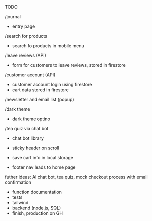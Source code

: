 TODO

/journal
- entry page

/search for products
- search fo products in mobile menu

/leave reviews (API)
- form for customers to leave reviews, stored in firestore

/customer account (API)
- customer account login using firestore
- cart data stored in firestore

/newsletter and email list (popup)

/dark theme
- dark theme optino

/tea quiz via chat bot 
- chat bot library

- sticky header on scroll
- save cart info in local storage 
- footer nav leads to home page

futher ideas:
AI chat bot, tea quiz, mock checkout process with email confirmation

- function documentation
- tests
- tailwind
- backend (node.js, SQL)
- finish, production on GH